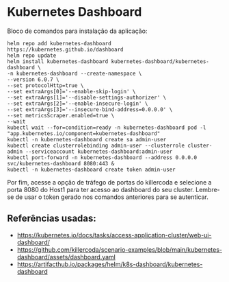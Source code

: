 # Kubernetes Dashboard

Bloco de comandos para instalação da aplicação:
```
helm repo add kubernetes-dashboard https://kubernetes.github.io/dashboard
helm repo update
helm install kubernetes-dashboard kubernetes-dashboard/kubernetes-dashboard \
-n kubernetes-dashboard --create-namespace \
--version 6.0.7 \
--set protocolHttp=true \
--set extraArgs[0]='--enable-skip-login' \
--set extraArgs[1]='--disable-settings-authorizer' \
--set extraArgs[2]='--enable-insecure-login' \
--set extraArgs[3]='--insecure-bind-address=0.0.0.0' \
--set metricsScraper.enabled=true \
--wait
kubectl wait --for=condition=ready -n kubernetes-dashboard pod -l "app.kubernetes.io/component=kubernetes-dashboard"
kubectl -n kubernetes-dashboard create sa admin-user
kubectl create clusterrolebinding admin-user --clusterrole cluster-admin --serviceaccount kubernetes-dashboard:admin-user
kubectl port-forward -n kubernetes-dashboard --address 0.0.0.0 svc/kubernetes-dashboard 8080:443 &
kubectl -n kubernetes-dashboard create token admin-user
```

Por fim, acesse a opção de tráfego de portas do killercoda e selecione a porta 8080 do Host1 para ter acesso ao dashboard do seu cluster. Lembre-se de usar o token gerado nos comandos anteriores para se autenticar.


## Referências usadas:

- https://kubernetes.io/docs/tasks/access-application-cluster/web-ui-dashboard/
- https://github.com/killercoda/scenario-examples/blob/main/kubernetes-dashboard/assets/dashboard.yaml
- https://artifacthub.io/packages/helm/k8s-dashboard/kubernetes-dashboard
